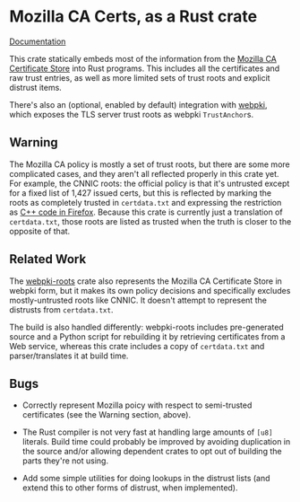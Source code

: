 # Mozilla CA Certs, as a Rust crate

[Documentation](SSL_CTX_use_certificate_chain_file)

This crate statically embeds most of the information from the
[Mozilla CA Certificate Store][castore] into Rust programs.  This
includes all the certificates and raw trust entries, as well as more
limited sets of trust roots and explicit distrust items.

There's also an (optional, enabled by default) integration with
[webpki][webpki], which exposes the TLS server trust roots as webpki
`TrustAnchor`s.

[castore]: https://www.mozilla.org/en-US/about/governance/policies/security-group/certs/
[webpki]: https://briansmith.org/rustdoc/webpki/

## **Warning**

The Mozilla CA policy is mostly a set of trust roots, but there are
some more complicated cases, and they aren't all reflected properly in
this crate yet.  For example, the CNNIC roots: the official policy is
that it's untrusted except for a fixed list of 1,427 issued certs, but
this is reflected by marking the roots as completely trusted in
`certdata.txt` and expressing the restriction as
[C++ code in Firefox][cnnic-check].  Because this crate is currently
just a translation of `certdata.txt`, those roots are listed as
trusted when the truth is closer to the opposite of that.

[cnnic-check]: http://searchfox.org/mozilla-central/rev/cd1be634c9309c7fc99a3fde67dd44d343875f60/security/certverifier/NSSCertDBTrustDomain.cpp#753

## Related Work

The [webpki-roots][] crate also represents the Mozilla CA Certificate
Store in webpki form, but it makes its own policy decisions and
specifically excludes mostly-untrusted roots like CNNIC.  It doesn't
attempt to represent the distrusts from `certdata.txt`.

The build is also handled differently: webpki-roots includes
pre-generated source and a Python script for rebuilding it by
retrieving certificates from a Web service, whereas this crate
includes a copy of `certdata.txt` and parser/translates it at build time.

[webpki-roots]: https://github.com/ctz/webpki-roots

## Bugs

* Correctly represent Mozilla poicy with respect to semi-trusted
  certificates (see the Warning section, above).

* The Rust compiler is not very fast at handling large amounts of
  `[u8]` literals.  Build time could probably be improved by avoiding
  duplication in the source and/or allowing dependent crates to opt
  out of building the parts they're not using.

* Add some simple utilities for doing lookups in the distrust lists
  (and extend this to other forms of distrust, when implemented).
